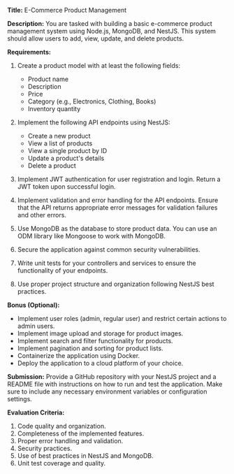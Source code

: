 **Title:** E-Commerce Product Management

**Description:** You are tasked with building a basic e-commerce product management system using Node.js, MongoDB, and NestJS. This system should allow users to add, view, update, and delete products.

**Requirements:**

1.  Create a product model with at least the following fields:

    - Product name
    - Description
    - Price
    - Category (e.g., Electronics, Clothing, Books)
    - Inventory quantity

2.  Implement the following API endpoints using NestJS:

    - Create a new product
    - View a list of products
    - View a single product by ID
    - Update a product's details
    - Delete a product

3.  Implement JWT authentication for user registration and login. Return a JWT token upon successful login.
4.  Implement validation and error handling for the API endpoints. Ensure that the API returns appropriate error messages for validation failures and other errors.
5.  Use MongoDB as the database to store product data. You can use an ODM library like Mongoose to work with MongoDB.
6.  Secure the application against common security vulnerabilities.
7.  Write unit tests for your controllers and services to ensure the functionality of your endpoints.
8.  Use proper project structure and organization following NestJS best practices.

**Bonus (Optional):**

- Implement user roles (admin, regular user) and restrict certain actions to admin users.
- Implement image upload and storage for product images.
- Implement search and filter functionality for products.
- Implement pagination and sorting for product lists.
- Containerize the application using Docker.
- Deploy the application to a cloud platform of your choice.

**Submission:** Provide a GitHub repository with your NestJS project and a README file with instructions on how to run and test the application. Make sure to include any necessary environment variables or configuration settings.

**Evaluation Criteria:**

1.  Code quality and organization.
2.  Completeness of the implemented features.
3.  Proper error handling and validation.
4.  Security practices.
5.  Use of best practices in NestJS and MongoDB.
6.  Unit test coverage and quality.
